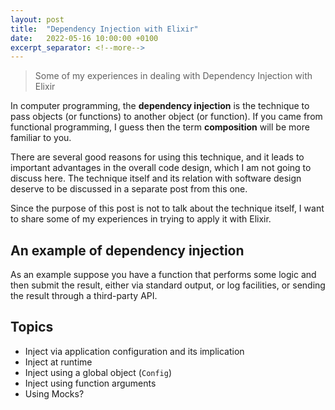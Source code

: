 ```yaml
---
layout: post
title:  "Dependency Injection with Elixir"
date:   2022-05-16 10:00:00 +0100
excerpt_separator: <!--more-->
---
```


> Some of my experiences in dealing with Dependency Injection with Elixir

<!--more-->

In computer programming, the **dependency injection** is the technique to pass objects (or functions) to another object (or function). If you came from functional programming, I guess then the term **composition** will be more familiar to you.

There are several good reasons for using this technique, and it leads to important advantages in the overall code design, which I am not going to discuss here. The technique itself and its relation with software design deserve to be discussed in a separate post from this one.

Since the purpose of this post is not to talk about the technique itself, I want to share some of my experiences in trying to apply it with Elixir.

## An example of dependency injection

As an example suppose you have a function that performs some logic and then submit the result, either via standard output, or log facilities, or sending the result through a third-party API.

## Topics

- Inject via application configuration and its implication
- Inject at runtime
- Inject using a global object (`Config`)
- Inject using function arguments
- Using Mocks?
